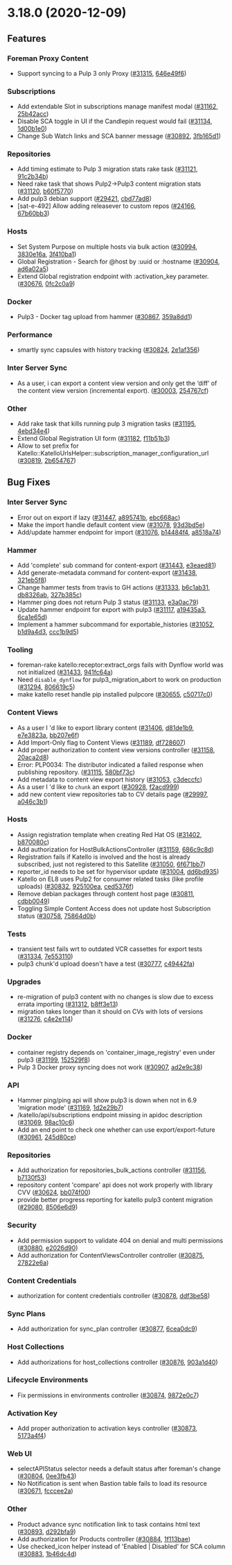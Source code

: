 # 3.18.0 (2020-12-09)

## Features

### Foreman Proxy Content
 * Support syncing to a Pulp 3 only Proxy ([#31315](https://projects.theforeman.org/issues/31315), [646e49f6](https://github.com/Katello/katello.git/commit/646e49f60e6af38e34e947bc6b75cca4062f8bf6))

### Subscriptions
 * Add extendable Slot in subscriptions manage manifest modal ([#31162](https://projects.theforeman.org/issues/31162), [25b42acc](https://github.com/Katello/katello.git/commit/25b42acc432a6b68501545cffdd5c2315fd27aaa))
 * Disable SCA toggle in UI if the Candlepin request would fail ([#31134](https://projects.theforeman.org/issues/31134), [1d00b1e0](https://github.com/Katello/katello.git/commit/1d00b1e0194891e07d919cfe89cfcfdea51f6e09))
 * Change Sub Watch links and SCA banner message ([#30892](https://projects.theforeman.org/issues/30892), [3fb165d1](https://github.com/Katello/katello.git/commit/3fb165d1b6402f3e41c69ac72868a6a2e943bb75))

### Repositories
 * Add timing estimate to Pulp 3 migration stats rake task ([#31121](https://projects.theforeman.org/issues/31121), [91c2b34b](https://github.com/Katello/katello.git/commit/91c2b34b784010464286cdaec8b7bd3bc2c0027c))
 * Need rake task that shows Pulp2->Pulp3 content migration stats ([#31120](https://projects.theforeman.org/issues/31120), [b60f5770](https://github.com/Katello/katello.git/commit/b60f57702fdc9b919d368e21e96ed4fe0f2fdfd6))
 * Add pulp3 debian support ([#29421](https://projects.theforeman.org/issues/29421), [cbd77ad8](https://github.com/Katello/katello.git/commit/cbd77ad888cf139f46a65f462634c060f9e6c369))
 * [sat-e-492] Allow adding releasever to custom repos ([#24166](https://projects.theforeman.org/issues/24166), [67b60bb3](https://github.com/Katello/katello.git/commit/67b60bb3f7690bb68dc6396455f7bdafaa0ffcb3))

### Hosts
 * Set System Purpose on multiple hosts via bulk action ([#30994](https://projects.theforeman.org/issues/30994), [3830e16a](https://github.com/Katello/katello.git/commit/3830e16aa192bd4644208b59f2036977bcf8a8fb), [3f410ba1](https://github.com/Katello/katello.git/commit/3f410ba17fe2ece96cf8e53742c741f487b88f38))
 * Global Registration - Search for @host by :uuid or :hostname ([#30904](https://projects.theforeman.org/issues/30904), [ad6a02a5](https://github.com/Katello/katello.git/commit/ad6a02a502d2300e295ecc134b5c991aaf7f8338))
 * Extend Global registration endpoint with :activation_key parameter. ([#30676](https://projects.theforeman.org/issues/30676), [0fc2c0a9](https://github.com/Katello/katello.git/commit/0fc2c0a9572b3fa8cc4919e2248a378e4843e100))

### Docker
 * Pulp3 - Docker tag upload from hammer ([#30867](https://projects.theforeman.org/issues/30867), [359a8dd1](https://github.com/Katello/katello.git/commit/359a8dd144801af188ca058be196e6a689aba736))

### Performance
 * smartly sync capsules with history tracking ([#30824](https://projects.theforeman.org/issues/30824), [2e1af356](https://github.com/Katello/katello.git/commit/2e1af3567183a9b74d218cddc7c9bfdee313d32d))

### Inter Server Sync
 * As a user, i can export a content view version and only get the ‘diff’ of the content view version (incremental export). ([#30003](https://projects.theforeman.org/issues/30003), [254767cf](https://github.com/Katello/katello.git/commit/254767cfb399f7d04e85205845cc716485b636fb))

### Other
 * Add rake task that kills running pulp 3 migration tasks ([#31195](https://projects.theforeman.org/issues/31195), [4ebd34e4](https://github.com/Katello/katello.git/commit/4ebd34e4c9b01ec1c09814dbb881f6021cefca22))
 * Extend Global Registration UI form ([#31182](https://projects.theforeman.org/issues/31182), [f11b51b3](https://github.com/Katello/katello.git/commit/f11b51b311835c6e6532e4cf35045d84eae49b81))
 * Allow to set prefix for Katello::KatelloUrlsHelper::subscription_manager_configuration_url ([#30819](https://projects.theforeman.org/issues/30819), [2b654767](https://github.com/Katello/katello.git/commit/2b6547675404c4243c4b2d001b71e3ae1659bfa1))

## Bug Fixes

### Inter Server Sync
 * Error out on export if lazy ([#31447](https://projects.theforeman.org/issues/31447), [a895741b](https://github.com/Katello/katello.git/commit/a895741b7f8fb3d3b0a31fd55ba1c2edb39345d1), [ebc668ac](https://github.com/Katello/hammer-cli-katello.git/commit/ebc668aca90948afbeb3a73fd7e594b7b2b7de8c))
 * Make the import handle default content view ([#31078](https://projects.theforeman.org/issues/31078), [93d3bd5e](https://github.com/Katello/katello.git/commit/93d3bd5ec6e0a177a3a21cd9846bd8c3a43ee721))
 * Add/update hammer endpoint for import ([#31076](https://projects.theforeman.org/issues/31076), [b14484f4](https://github.com/Katello/hammer-cli-katello.git/commit/b14484f4a72540687088fb7a0b72f942741fbe4e), [a8518a74](https://github.com/Katello/hammer-cli-katello.git/commit/a8518a7416f5b232d7386dc5ad9350459de297a1))

### Hammer
 * Add 'complete' sub command for content-export ([#31443](https://projects.theforeman.org/issues/31443), [e3eaed81](https://github.com/Katello/hammer-cli-katello.git/commit/e3eaed81c612386a2147e41a3a497ddeb55befe3))
 * Add generate-metadata command for content-export ([#31438](https://projects.theforeman.org/issues/31438), [321eb5f8](https://github.com/Katello/hammer-cli-katello.git/commit/321eb5f8727d102138fb1206708a18f33b9d9dfe))
 * Change hammer tests from travis to GH actions ([#31333](https://projects.theforeman.org/issues/31333), [b6c1ab31](https://github.com/Katello/hammer-cli-katello.git/commit/b6c1ab311dfc4ed07c14331f96a7f394eb5e01ec), [db8326ab](https://github.com/Katello/hammer-cli-katello.git/commit/db8326abc4c1e8f6b37c5577cc12fdf1d9275f39), [327b385c](https://github.com/Katello/hammer-cli-katello.git/commit/327b385c5cc6bc4bc45682b108695ceddae6de8d))
 * Hammer ping does not return Pulp 3 status ([#31133](https://projects.theforeman.org/issues/31133), [e3a0ac79](https://github.com/Katello/hammer-cli-katello.git/commit/e3a0ac793f71613fc1f663ac25da0c745dd0e018))
 * Update hammer endpoint for export with pulp3 ([#31117](https://projects.theforeman.org/issues/31117), [a19435a3](https://github.com/Katello/katello.git/commit/a19435a3757c80371a29408a9a04e131b6576ec2), [6ca1e65d](https://github.com/Katello/hammer-cli-katello.git/commit/6ca1e65df2520e92b7f5294180214445591be5b6))
 * Implement a hammer subcommand for exportable_histories ([#31052](https://projects.theforeman.org/issues/31052), [b1d9a4d3](https://github.com/Katello/hammer-cli-katello.git/commit/b1d9a4d3eccd18d397948d3bf0a2758e44de583d), [ccc1b9d5](https://github.com/Katello/hammer-cli-katello.git/commit/ccc1b9d541b66778cce4855e87246b83dc7b8683))

### Tooling
 * foreman-rake katello:receptor:extract_orgs fails with Dynflow world was not initialized ([#31433](https://projects.theforeman.org/issues/31433), [941fc64a](https://github.com/Katello/katello.git/commit/941fc64a09f63d5111649467440436273f109b58))
 * Need `disable_dynflow` for pulp3_migration_abort to work on production ([#31294](https://projects.theforeman.org/issues/31294), [806619c5](https://github.com/Katello/katello.git/commit/806619c566588bfe76abe13811f5a47b36f194fa))
 * make katello reset handle pip installed pulpcore ([#30655](https://projects.theforeman.org/issues/30655), [c50717c0](https://github.com/Katello/katello.git/commit/c50717c04f6b885d91da4280ae5b0de59cddc5b9))

### Content Views
 * As a user I 'd like to export library content ([#31406](https://projects.theforeman.org/issues/31406), [d81de1b9](https://github.com/Katello/katello.git/commit/d81de1b96bd9450c3a8eb43166ff76becc8a56bb), [e7e3823a](https://github.com/Katello/hammer-cli-katello.git/commit/e7e3823ae68a7916073bdd4440d09eff66c590b9), [bb207e6f](https://github.com/Katello/hammer-cli-katello.git/commit/bb207e6f17e0b07e6c0eb13c03b8e60aa1520003))
 * Add Import-Only flag to Content Views ([#31189](https://projects.theforeman.org/issues/31189), [df728607](https://github.com/Katello/katello.git/commit/df7286071ce42b67cf17a30cf6b201435a6354fa))
 * Add proper authorization to content view versions controller ([#31158](https://projects.theforeman.org/issues/31158), [20aca2d8](https://github.com/Katello/katello.git/commit/20aca2d8d622737f1671c878237713ecbc2eaed0))
 * Error: PLP0034: The distributor indicated a failed response when publishing repository. ([#31115](https://projects.theforeman.org/issues/31115), [580bf73c](https://github.com/Katello/katello.git/commit/580bf73c483609004ac0670c07dc629d8aeb6163))
 * Add metadata to content view export history ([#31053](https://projects.theforeman.org/issues/31053), [c3deccfc](https://github.com/Katello/katello.git/commit/c3deccfcd8018a9443eede585998b28805eb719c))
 * As a user I 'd like to `chunk` an export ([#30928](https://projects.theforeman.org/issues/30928), [f2acd999](https://github.com/Katello/katello.git/commit/f2acd99914e2ad07b967b2d4e11abe298438a890))
 * add new content view repositories tab to CV details page ([#29997](https://projects.theforeman.org/issues/29997), [a046c3b1](https://github.com/Katello/katello.git/commit/a046c3b1ce8ff2ef5cc1da6f35b8f0cd02bcbfce))

### Hosts
 * Assign registration template when creating Red Hat OS ([#31402](https://projects.theforeman.org/issues/31402), [b870080c](https://github.com/Katello/katello.git/commit/b870080c17ca989b8954b51f8f82053645b34ab8))
 * Add authorization for HostBulkActionsController ([#31159](https://projects.theforeman.org/issues/31159), [686c9c8d](https://github.com/Katello/katello.git/commit/686c9c8d681b52370bc771bfacc84cf15c955630))
 * Registration fails if Katello is involved and the host is already subscribed, just not registered to this Satellite ([#31050](https://projects.theforeman.org/issues/31050), [6f671bb7](https://github.com/Katello/katello.git/commit/6f671bb7871b1cb40db9b7eef2a8595d11825e07))
 * reporter_id needs to be set for hypervisor update ([#31004](https://projects.theforeman.org/issues/31004), [dd6bd935](https://github.com/Katello/katello.git/commit/dd6bd93533efebb03ad5a5b8defc5d23086415c4))
 * Katello on EL8 uses Pulp2 for consumer related tasks (like profile uploads) ([#30832](https://projects.theforeman.org/issues/30832), [925100ea](https://github.com/Katello/katello.git/commit/925100ea97c26ed7eaf93a6d8f294c7e9d4241fe), [ced5376f](https://github.com/Katello/katello.git/commit/ced5376fa9412ad0cb4fe3512ee69d41b18a5021))
 * Remove debian packages through content host page ([#30811](https://projects.theforeman.org/issues/30811), [cdbb0049](https://github.com/Katello/katello.git/commit/cdbb0049115a917989bcfb9f213753356c717a11))
 * Toggling Simple Content Access does not update host Subscription status ([#30758](https://projects.theforeman.org/issues/30758), [75864d0b](https://github.com/Katello/katello.git/commit/75864d0b7bfbb600baebad26b7293f6610a4a119))

### Tests
 * transient test fails wrt to outdated VCR cassettes for export tests ([#31334](https://projects.theforeman.org/issues/31334), [7e553110](https://github.com/Katello/katello.git/commit/7e55311073c7f26b9fbbaa31a60a42cd9adf1525))
 * pulp3 chunk'd upload doesn't have a test ([#30777](https://projects.theforeman.org/issues/30777), [c49442fa](https://github.com/Katello/katello.git/commit/c49442fabf5ccb04ad584a290a1915b0c0344ee8))

### Upgrades
 * re-migration of pulp3 content with no changes is slow due to excess errata importing ([#31312](https://projects.theforeman.org/issues/31312), [b8ff3e13](https://github.com/Katello/katello.git/commit/b8ff3e13a42d718d4ece046120bf2b01e3688a49))
 * migration takes longer than it should on CVs with lots of versions ([#31276](https://projects.theforeman.org/issues/31276), [c4e2e114](https://github.com/Katello/katello.git/commit/c4e2e1145894e3850979a0be039a15edb2e23929))

### Docker
 * container registry depends on 'container_image_registry' even under pulp3 ([#31199](https://projects.theforeman.org/issues/31199), [152529f8](https://github.com/Katello/katello.git/commit/152529f808562bf3a1653b8d16c716e1ef7e018c))
 * Pulp 3 Docker proxy syncing does not work ([#30907](https://projects.theforeman.org/issues/30907), [ad2e9c38](https://github.com/Katello/katello.git/commit/ad2e9c38d2d6d08273f39f49c72ec1a28494c4f6))

### API
 * Hammer ping/ping api will show pulp3 is down when not in 6.9 'migration mode' ([#31169](https://projects.theforeman.org/issues/31169), [1d2e29b7](https://github.com/Katello/katello.git/commit/1d2e29b74767b4f54337d2f6b86ae4ef44e0e24d))
 * /katello/api/subscriptions endpoint missing in apidoc description ([#31069](https://projects.theforeman.org/issues/31069), [98ac10c6](https://github.com/Katello/katello.git/commit/98ac10c666ff5aaf12822e328116c167f86c5522))
 * Add an end point to check one whether can use export/export-future ([#30961](https://projects.theforeman.org/issues/30961), [245d80ce](https://github.com/Katello/katello.git/commit/245d80ce2cb0c7571b7a6269bcbf3819630d2939))

### Repositories
 * Add authorization for repositories_bulk_actions controller ([#31156](https://projects.theforeman.org/issues/31156), [b7130f53](https://github.com/Katello/katello.git/commit/b7130f539e1010e40f18308ef217a7a06e2bbfde))
 * repository content 'compare' api does not work properly with library CVV ([#30624](https://projects.theforeman.org/issues/30624), [bb074f00](https://github.com/Katello/katello.git/commit/bb074f0084fd711f2a5d75c1ed5b76f813f515a7))
 * provide better progress reporting for katello pulp3 content migration ([#29080](https://projects.theforeman.org/issues/29080), [8506e6d9](https://github.com/Katello/katello.git/commit/8506e6d9393cc777a907134b7e8e6439cebe6d15))

### Security
 * Add permission support to validate 404 on denial and  multi permissions ([#30880](https://projects.theforeman.org/issues/30880), [e2026d90](https://github.com/Katello/katello.git/commit/e2026d90e80ab73dd720d10d9e48839c22a95b1e))
 * Add authorization for ContentViewsController controller ([#30875](https://projects.theforeman.org/issues/30875), [27822e6a](https://github.com/Katello/katello.git/commit/27822e6a1afc2316307df023b9d52607389e5ce1))

### Content Credentials
 * authorization for content credentials controller ([#30878](https://projects.theforeman.org/issues/30878), [ddf3be58](https://github.com/Katello/katello.git/commit/ddf3be58808f48455d234f08c6d7b10d2a9d67ad))

### Sync Plans
 * Add authorization for sync_plan controller ([#30877](https://projects.theforeman.org/issues/30877), [6cea0dc9](https://github.com/Katello/katello.git/commit/6cea0dc99b9652f7fe0ff866920ce1b689eba95a))

### Host Collections
 * Add authorizations for host_collections controller ([#30876](https://projects.theforeman.org/issues/30876), [903a1d40](https://github.com/Katello/katello.git/commit/903a1d4082913383d89a31d6cfd98e05e05b04fb))

### Lifecycle Environments
 * Fix permissions in environments controller ([#30874](https://projects.theforeman.org/issues/30874), [9872e0c7](https://github.com/Katello/katello.git/commit/9872e0c7da50c9d1af01e08d3c3c3a316430b410))

### Activation Key
 * Add proper authorization to activation keys controller ([#30873](https://projects.theforeman.org/issues/30873), [5173a4f4](https://github.com/Katello/katello.git/commit/5173a4f4dce4e5a8adc04770ab63d52839273c4b))

### Web UI
 * selectAPIStatus selector needs a default status after foreman's change ([#30804](https://projects.theforeman.org/issues/30804), [0ee3fb43](https://github.com/Katello/katello.git/commit/0ee3fb4354288e63d126aa7a121ac27629bea981))
 * No Notification is sent when Bastion table fails to load its resource ([#30671](https://projects.theforeman.org/issues/30671), [fcccee2a](https://github.com/Katello/katello.git/commit/fcccee2aecf9db4132914ace0bc33bde4d23b564))

### Other
 * Product advance sync notification link to task contains html text ([#30893](https://projects.theforeman.org/issues/30893), [d292bfa9](https://github.com/Katello/katello.git/commit/d292bfa91a09dbd9d23cb679d848d511aef4298e))
 * Add authorization for Products controller ([#30884](https://projects.theforeman.org/issues/30884), [1f113bae](https://github.com/Katello/katello.git/commit/1f113baebcbd9dce858cd4766dd08fc21267965d))
 * Use checked_icon helper instead of 'Enabled | Disabled' for SCA column ([#30883](https://projects.theforeman.org/issues/30883), [1b46dc4d](https://github.com/Katello/katello.git/commit/1b46dc4db4fd4e0f569bbdd503c8e2c3d40a2746))
